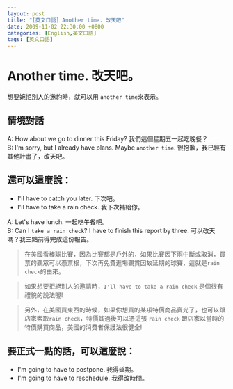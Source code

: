 ```yaml
---
layout: post
title: "[英文口語] Another time. 改天吧"
date: 2009-11-02 22:30:00 +0800
categories: [English,英文口語]
tags: [英文口語]
---
```


# Another time. 改天吧。

想要婉拒別人的邀約時，就可以用 `another time`來表示。

## 情境對話

A: How about we go to dinner this Friday? 我們這個星期五一起吃晚餐？              
B: I'm sorry, but I already have plans. Maybe `another time`. 很抱歉，我已經有其他計畫了，改天吧。

## 還可以這麼說：

- I'll have to catch you later. 下次吧。
- I'll have to take a rain check. 我下次補給你。

A: Let's have lunch. 一起吃午餐吧。     
B: Can I `take a rain check`? I have to finish this report by three. 可以改天嗎？我三點前得完成這份報告。


> 在美國看棒球比賽，因為比賽都是戶外的，如果比賽因下雨中斷或取消，買票的觀眾可以憑票根，下次再免費進場觀賞因故延期的球賽，這就是`rain check`的由來。        

> 如果想要拒絕別人的邀請時，`I'll have to take a rain check` 是個很有禮貌的說法喔!      

> 另外，在美國買東西的時候，如果你想買的某項特價商品賣光了，也可以跟店家索取`rain check`，特價其過後可以憑這張 `rain check` 跟店家以當時的特價購買商品，美國的消費者保護法很健全!

## 要正式一點的話，可以這麼說：

- I'm going to have to postpone. 我得延期。
- I'm going to have to reschedule. 我得改時間。
